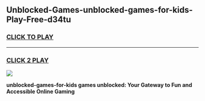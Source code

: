 
## Unblocked-Games-unblocked-games-for-kids-Play-Free-d34tu
<h3>
<a href="https://premium76.site?title=unblocked-games-for-kids&ref=21A">CLICK TO PLAY</a></h3>
<hr>

<h3>
<a href="https://premium76.site?title=unblocked-games-for-kids&ref=21A">CLICK 2 PLAY</a>
  
</h3>

<a href="https://premium76.site?title=unblocked-games-for-kids&ref=21A"><img src="https://clearcache.store/games.png"></a>


**unblocked-games-for-kids games unblocked: Your Gateway to Fun and Accessible Online Gaming**
